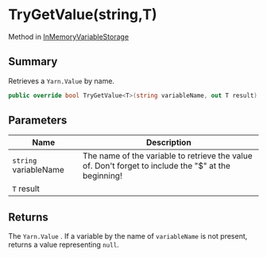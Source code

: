 # TryGetValue(string,T)

Method in [InMemoryVariableStorage](yarn.unity.inmemoryvariablestorage.md)

## Summary

Retrieves a `Yarn.Value` by name.

```csharp
public override bool TryGetValue<T>(string variableName, out T result)
```

## Parameters

| Name                  | Description                                                                                          |
| --------------------- | ---------------------------------------------------------------------------------------------------- |
| `string` variableName | The name of the variable to retrieve the value of. Don't forget to include the "$" at the beginning! |
| `T` result            |                                                                                                      |

## Returns

The `Yarn.Value` . If a variable by the name of `variableName` is not present, returns a value representing `null`.
